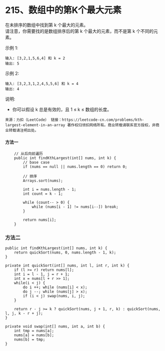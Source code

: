 215、数组中的第K个最大元素
===

在未排序的数组中找到第 k 个最大的元素。<br>
请注意，你需要找的是数组排序后的第 k 个最大的元素，而不是第 k 个不同的元素。<br>

示例 1:<br>
```
输入: [3,2,1,5,6,4] 和 k = 2
输出: 5
```
示例 2:<br>
```
输入: [3,2,3,1,2,4,5,5,6] 和 k = 4
输出: 4
```
说明:<br>
* 你可以假设 k 总是有效的，且 1 ≤ k ≤ 数组的长度。

``
来源：力扣（LeetCode）
链接：https://leetcode-cn.com/problems/kth-largest-element-in-an-array
著作权归领扣网络所有。商业转载请联系官方授权，非商业转载请注明出处。
``

#### 方法一
```
    // 从后向前遍历
    public int findKthLargest(int[] nums, int k) {
        // base case
        if (nums == null || nums.length == 0) return 0;

        // 排序
        Arrays.sort(nums);

        int i = nums.length - 1;
        int count = k - 1;

        while (count-- > 0) {
            while (nums[i - 1] != nums[i--]) break;
        }

        return nums[i];
    }
```

### 方法二
```
public int findKthLargest(int[] nums, int k) {
    return quickSort(nums, 0, nums.length - 1, k);
}

private int quickSort(int[] nums, int l, int r, int k) {
    if (l >= r) return nums[l];
    int i = l - 1, j = r + 1;
    int x = nums[l + r >> 1];
    while(i < j) {
        do i ++; while (nums[i] < x);
        do j --; while (nums[j] > x);
        if (i < j) swap(nums, i, j);
    }

    return r - j >= k ? quickSort(nums, j + 1, r, k) : quickSort(nums, l, j, k - r + j);
}

private void swap(int[] nums, int a, int b) {
    int tmp = nums[a];
    nums[a] = nums[b];
    nums[b] = tmp;
}
```
